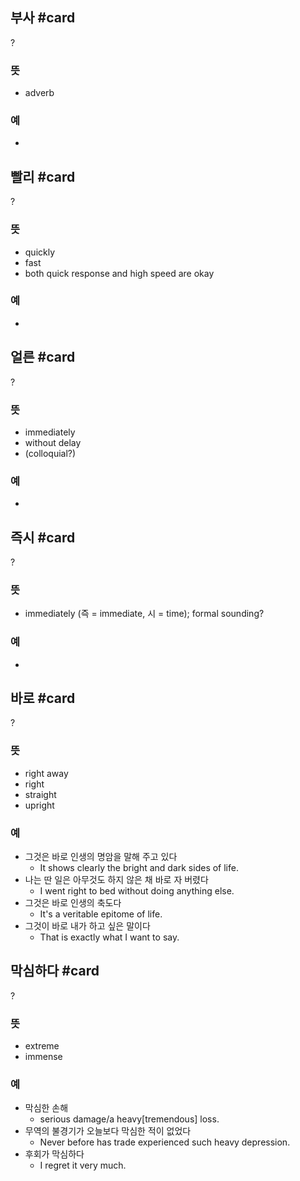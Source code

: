 ## 부사 #card
?
### 뜻
- adverb
### 예
-
<!--SR:!2025-01-18,26,210-->

## 빨리 #card
?
### 뜻
- quickly
- fast
- both quick response and high speed are okay
### 예
-
<!--SR:!2025-01-29,37,246-->

## 얼른 #card
?
### 뜻
- immediately
- without delay
- (colloquial?)
### 예
-
<!--SR:!2025-01-20,28,245-->

## 즉시 #card
?
### 뜻
- immediately (즉 = immediate, 시 = time); formal sounding?
### 예
-
<!--SR:!2025-02-08,39,246-->

## 바로 #card
?
### 뜻
- right away
- right
- straight
- upright
### 예
- 그것은 바로 인생의 명암을 말해 주고 있다
	- It shows clearly the bright and dark sides of life.
- 나는 딴 일은 아무것도 하지 않은 채 바로 자 버렸다
	- I went right to bed without doing anything else.
- 그것은 바로 인생의 축도다
	- It's a veritable epitome of life.
- 그것이 바로 내가 하고 싶은 말이다
	- That is exactly what I want to say.
<!--SR:!2025-01-30,26,225-->

## 막심하다 #card
?
### 뜻
- extreme
- immense
### 예
- 막심한 손해
	- serious damage/a heavy[tremendous] loss.
- 무역의 불경기가 오늘보다 막심한 적이 없었다
	- Never before has trade experienced such heavy depression.
- 후회가 막심하다
	- I regret it very much.
<!--SR:!2025-01-08,1,224-->
